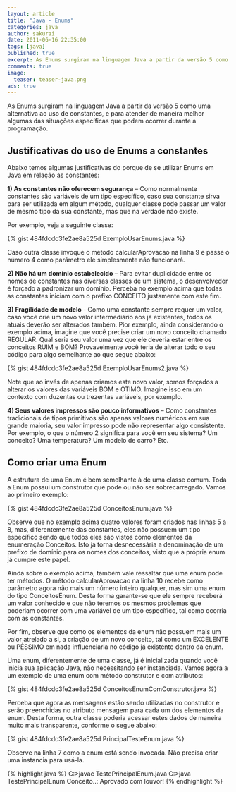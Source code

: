 ```yaml
---
layout: article
title: "Java - Enums"
categories: java
author: sakurai
date: 2011-06-16 22:35:00
tags: [java]
published: true
excerpt: As Enums surgiram na linguagem Java a partir da versão 5 como uma alternativa ao uso de constantes, e para atender de maneira melhor algumas das situações específicas que podem ocorrer durante a programação.
comments: true
image:
  teaser: teaser-java.png
ads: true
---
```


As Enums surgiram na linguagem Java a partir da versão 5 como uma alternativa ao uso de constantes, e para atender de maneira melhor algumas das situações específicas que podem ocorrer durante a programação.

## Justificativas do uso de Enums a constantes

Abaixo temos algumas justificativas do porque de se utilizar Enums em Java em relação às constantes:

**1) As constantes não oferecem segurança** – Como normalmente constantes são variáveis de um tipo específico, caso sua constante sirva para ser utilizada em algum método, qualquer classe pode passar um valor de mesmo tipo da sua constante, mas que na verdade não existe.

Por exemplo, veja a seguinte classe:

{% gist 484fdcdc3fe2ae8a525d ExemploUsarEnums.java %}

Caso outra classe invoque o método calcularAprovacao na linha 9 e passe o número 4 como parâmetro ele simplesmente não funcionará.

**2) Não há um domínio estabelecido** – Para evitar duplicidade entre os nomes de constantes nas diversas classes de um sistema, o desenvolvedor é forçado a padronizar um domínio. Perceba no exemplo acima que todas as constantes iniciam com o prefixo CONCEITO justamente com este fim.

**3) Fragilidade de modelo** - Como uma constante sempre requer um valor, caso você crie um novo valor intermediário aos já existentes, todos os atuais deverão ser alterados também. Pior exemplo, ainda considerando o exemplo acima, imagine que você precise criar um novo conceito chamado REGULAR. Qual seria seu valor uma vez que ele deveria estar entre os conceitos RUIM e BOM?  Provavelmente você teria de alterar todo o seu código para algo semelhante ao que segue abaixo:

{% gist 484fdcdc3fe2ae8a525d ExemploUsarEnums2.java %}

Note que ao invés de apenas criamos este novo valor, somos forçados a alterar os valores das variáveis BOM e OTIMO. Imagine isso em um contexto com duzentas ou trezentas variáveis, por exemplo.

**4) Seus valores impressos são pouco informativos** – Como constantes tradicionais de tipos primitivos são apenas valores numéricos em sua grande maioria, seu valor impresso pode não representar algo consistente. Por exemplo, o que o número 2 significa para você em seu sistema? Um conceito? Uma temperatura? Um modelo de carro? Etc.

## Como criar uma Enum

A estrutura de uma Enum é bem semelhante à de uma classe comum. Toda a Enum possui um construtor que pode ou não ser sobrecarregado. Vamos ao primeiro exemplo:

{% gist 484fdcdc3fe2ae8a525d ConceitosEnum.java %}

Observe que no exemplo acima quatro valores foram criados nas linhas 5 a 8, mas, diferentemente das constantes, eles não possuem um tipo específico sendo que todos eles são vistos como elementos da enumeração Conceitos. Isto já torna desnecessária a denominação de um prefixo de domínio para os nomes dos conceitos, visto que a própria enum já cumpre este papel.

Ainda sobre o exemplo acima, também vale ressaltar que uma enum pode ter métodos. O método calcularAprovacao na linha 10 recebe como parâmetro agora não mais um número inteiro qualquer, mas sim uma enum do tipo ConceitosEnum. Desta forma garante-se que ele sempre receberá um valor conhecido e que não teremos os mesmos problemas que poderiam ocorrer com uma variável de um tipo específico, tal como ocorria com as constantes.

Por fim, observe que como os elementos da enum não possuem mais um valor atrelado a si, a criação de um novo conceito, tal como um EXCELENTE ou PÉSSIMO em nada influenciaria no código já existente dentro da enum.

Uma enum, diferentemente de uma classe, já é inicializada quando você inicia sua aplicação Java, não necessitando ser instanciada. Vamos agora a um exemplo de uma enum com método construtor e com atributos:

{% gist 484fdcdc3fe2ae8a525d ConceitosEnumComConstrutor.java %}

Perceba que agora as mensagens estão sendo utilizadas no construtor e serão preenchidas no atributo mensagem para cada um dos elementos da enum. Desta forma, outra classe poderia acessar estes dados de maneira muito mais transparente, conforme o segue abaixo:

{% gist 484fdcdc3fe2ae8a525d PrincipalTesteEnum.java %}

Observe na linha 7 como a enum está sendo invocada. Não precisa criar uma instancia para usá-la.

{% highlight java %}
C:\>javac TestePrincipalEnum.java
C:\>java TestePrincipalEnum
Conceito..: Aprovado com louvor!
{% endhighlight %}
